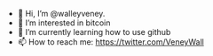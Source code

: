 - 👋 Hi, I’m @walleyveney.
- 👀 I’m interested in bitcoin
- 🌱 I’m currently learning how to use github
- 📫 How to reach me: https://twitter.com/VeneyWall

<!---
walleyveney/walleyveney is a ✨ special ✨ repository because its `README.md` (this file) appears on your GitHub profile.
You can click the Preview link to take a look at your changes.
--->
